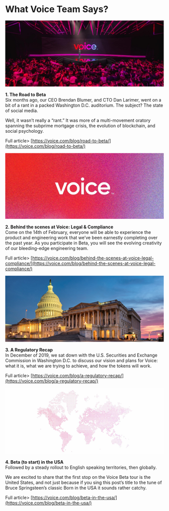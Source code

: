 # What Voice Team Says?

![](<../../.gitbook/assets/image (1) (1).png>)

**1. The Road to Beta**\
Six months ago, our CEO Brendan Blumer, and CTO Dan Larimer, went on a bit of a rant in a packed Washington D.C. auditorium. The subject? The state of social media.

Well, it wasn’t really a “rant.” It was more of a multi-movement oratory spanning the subprime mortgage crisis, the evolution of blockchain, and social psychology.

Full article> [https://voice.com/blog/road-to-beta/](https://voice.com/blog/road-to-beta/)

![](<../../.gitbook/assets/image (10).png>)

**2. Behind the scenes at Voice: Legal & Compliance**\
Come on the 14th of February, everyone will be able to experience the product and engineering work that we’ve been earnestly completing over the past year. As you participate in Beta, you will see the evolving creativity of our bleeding-edge engineering team.

Full article> [https://voice.com/blog/behind-the-scenes-at-voice-legal-compliance/](https://voice.com/blog/behind-the-scenes-at-voice-legal-compliance/)

![](<../../.gitbook/assets/image (24).png>)

**3. A Regulatory Recap**\
In December of 2019, we sat down with the U.S. Securities and Exchange Commission in Washington D.C. to discuss our vision and plans for Voice: what it is, what we are trying to achieve, and how the tokens will work.

Full article> [https://voice.com/blog/a-regulatory-recap/](https://voice.com/blog/a-regulatory-recap/)

![](<../../.gitbook/assets/image (6).png>)

**4. Beta (to start) in the USA**\
Followed by a steady rollout to English speaking territories, then globally.

We are excited to share that the first stop on the Voice Beta tour is the United States, and not just because if you sing this post’s title to the tune of Bruce Springsteen’s classic Born in the USA it sounds rather catchy.

Full article> [https://voice.com/blog/beta-in-the-usa/](https://voice.com/blog/beta-in-the-usa/)
